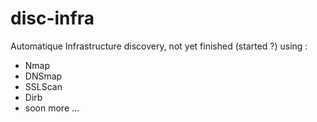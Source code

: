 # disc-infra
Automatique Infrastructure discovery, not yet finished (started ?) using :

- Nmap
- DNSmap
- SSLScan
- Dirb
- soon more ...
